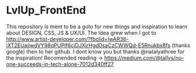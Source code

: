 # LvlUp_FrontEnd
This repository is ment to be a goto for new things and inspiration to learn about DESIGN, CSS, JS &amp; UX/UI. 
The Idea grew when I got to http://www.artist-developer.com/?fbclid=IwAR36-iXT2EUajjwdVY98qPUPlf6ciDJXjrHgd0saCzCWWQd-E5Rnukbx8fs (thanks google) then to her github. I dont know you but thanks @natalyathree for the inspiration! 
Recomended reading -> https://medium.com/@tallys/no-one-succeeds-in-tech-alone-7012d340ff27 

